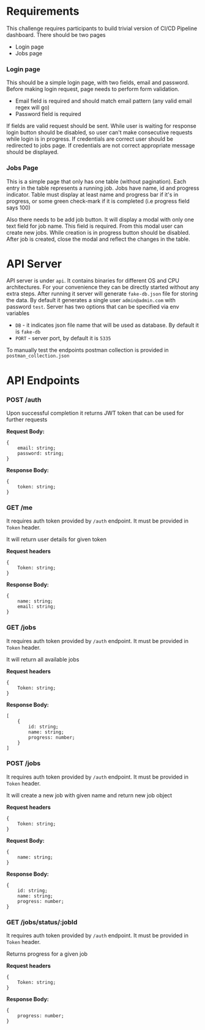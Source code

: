 # Requirements

This challenge requires participants to build trivial version of CI/CD Pipeline dashboard. There should be two pages

 - Login page
 - Jobs page

### Login page
This should be a simple login page, with two fields, email and password. Before making login request, page needs to perform form validation.

 - Email field is required and should match email pattern (any valid email regex will go)
 - Password field is required

If fields are valid request should be sent. While user is waiting for response login button should be disabled, so user can't make consecutive requests while login is in progress. If credentials are correct user should be redirected to jobs page. If credentials are not correct appropriate message should be displayed.

### Jobs Page
This is a simple page that only has one table (without pagination). Each entry in the table represents a running job. Jobs have name, id and progress indicator. Table must display at least name and progress bar if it's in progress, or some green check-mark if it is completed (i.e progress field says 100)

Also there needs to be add job button. It will display a modal with only one text field for job name. This field is required. From this modal user can create new jobs. While creation is in progress button should be disabled. After job is created, close the modal and reflect the changes in the table.


# API Server

API server is under `api`. It contains binaries for different OS and CPU architectures. For your convenience  they can be directly started without any extra steps. After running it server will generate `fake-db.json` file for storing the data. By default it generates a single user `admin@admin.com` with password `test`. Server has two options that can be specified via env variables

 - `DB` - it indicates json file name that will be used as database. By default it is `fake-db`
 - `PORT` - server port, by default it is `5335`

To manually test the endpoints postman collection is provided in `postman_collection.json`

# API Endpoints

### POST /auth

Upon successful completion it returns JWT token that can be used for further requests

**Request Body:**

    {
        email: string;
        password: string;
    }

**Response Body:**

    {
	    token: string;
    }

### GET /me

It requires auth token provided by `/auth` endpoint. It must be provided in `Token` header.

It will return user details for given token

**Request headers**

    {
	    Token: string;
    }

**Response Body:**

    {
	    name: string;
	    email: string;
    }

### GET /jobs

It requires auth token provided by `/auth` endpoint. It must be provided in `Token` header.

It will return all available jobs

**Request headers**

    {
	    Token: string;
    }


**Response Body:**

    [
	    {
		    id: string;
		    name: string;
		    progress: number;
	    }
    ]

### POST /jobs

It requires auth token provided by `/auth` endpoint. It must be provided in `Token` header.

It will create a new job with given name and return new job object

**Request headers**

    {
	    Token: string;
    }


**Request Body:**

    {
        name: string;
    }

**Response Body:**

    {
	    id: string;
	    name: string;
	    progress: number;
	}

### GET /jobs/status/:jobId

It requires auth token provided by `/auth` endpoint. It must be provided in `Token` header.

Returns progress for a given job

**Request headers**

    {
	    Token: string;
    }


**Response Body:**

    {
	    progress: number;
	}
